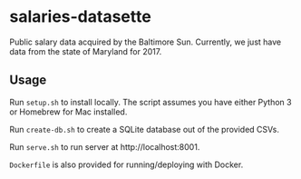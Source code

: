 # salaries-datasette
Public salary data acquired by the Baltimore Sun. Currently, we just have data from the state of Maryland for 2017.

## Usage

Run `setup.sh` to install locally. The script assumes you have either Python 3 or Homebrew for Mac installed.

Run `create-db.sh` to create a SQLite database out of the provided CSVs.

Run `serve.sh` to run server at http://localhost:8001.

`Dockerfile` is also provided for running/deploying with Docker.
